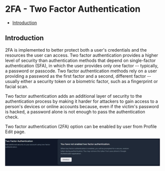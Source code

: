 # 2FA - Two Factor Authentication

- [Introduction](#introduction)

<a name="introduction"></a>
## Introduction

2FA is implemented to better protect both a user's credentials and the resources the user can access. Two factor authentication provides a higher level of security than authentication methods that depend on single-factor authentication (SFA), in which the user provides only one factor -- typically, a password or passcode. Two factor authentication methods rely on a user providing a password as the first factor and a second, different factor -- usually either a security token or a biometric factor, such as a fingerprint or facial scan.

Two factor authentication adds an additional layer of security to the authentication process by making it harder for attackers to gain access to a person's devices or online accounts because, even if the victim's password is hacked, a password alone is not enough to pass the authentication check.

Two factor authentication (2FA) option can be enabled by user from Profile Edit page.

![Enable 2FA](./preview/2fa.jpg)
